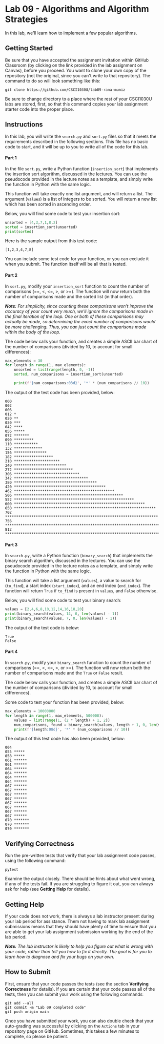 # Lab 09 - Algorithms and Algorithm Strategies

In this lab, we'll learn how to implement a few popular algorithms.

## Getting Started

Be sure that you have accepted the assignment invitation within GitHub Classroom (by clicking on the link provided in the lab assignment on Canvas), before you proceed.  You want to clone your own copy of the repository (not the original, since you can't write to that repository).  The command to do so will look something like this:

```
git clone https://github.com/CSCI1030U/lab09-rana-muniz
```

Be sure to change directory to a place where the rest of your CSCI1030U labs are stored, first, so that this command copies your lab assignment starter code into the proper place.

## Instructions

In this lab, you will write the `search.py` and `sort.py` files so that it meets the requirements described in the following sections.  This file has no basic code to start, and it will be up to you to write all of the code for this lab.

#### Part 1

In the file `sort.py`, write a Python function (`insertion_sort`) that implements the insertion sort algorithm, discussed in the lectures.  You can use the pseudocode provided in the lecture notes as a template, and simply write the function in Python with the same logic.

This function will take exactly one list argument, and will return a list.  The argument (`values`) is a list of integers to be sorted.  You will return a new list which has been sorted in ascending order.

Below, you will find some code to test your insertion sort:

```python
unsorted = [4,3,7,1,8,2]
sorted = insertion_sort(unsorted)
print(sorted)
```

Here is the sample output from this test code:

```
[1,2,3,4,7,8]
```

You can include some test code for your function, or you can exclude it when you submit.  The function itself will be all that is tested.

#### Part 2

In `sort.py`, modify your `insertion_sort` function to count the number of comparisons (==, <, <=, >, or >=).  The function will now return both the number of comparisons made and the sorted list (in that order).

_**Note:** For simplicity, since counting these comparisons won't improve the accuracy of your count very much, we'll ignore the comparisons made in the final iteration of the loop.  One or both of these comparisons may actually be made, so determining the exact number of comparisons would be more challenging.  Thus, you can just count the comparisons made within the body of the loop._

The code below calls your function, and creates a simple ASCII bar chart of the number of comparisons (divided by 10, to account for small differences):

```python
max_elements = 30
for length in range(1, max_elements):
    unsorted = list(range(length, 0, -1))
    sorted, num_comparisons = insertion_sort(unsorted)

    print(f'{num_comparisons:03d}', '*' * (num_comparisons // 10))
```

The output of the test code has been provided, below:

```
000
002
006
012 *
020 **
030 ***
042 ****
056 *****
072 *******
090 *********
110 ***********
132 *************
156 ***************
182 ******************
210 *********************
240 ************************
272 ***************************
306 ******************************
342 **********************************
380 **************************************
420 ******************************************
462 **********************************************
506 **************************************************
552 *******************************************************
600 ************************************************************
650 *****************************************************************
702 **********************************************************************
756 ***************************************************************************
812 *********************************************************************************
```

#### Part 3

In `search.py`, write a Python function (`binary_search`) that implements the binary search algorithm, discussed in the lectures.  You can use the pseudocode provided in the lecture notes as a template, and simply write the function in Python with the same logic.

This function will take a list argument (`values`), a value to search for (`to_find`), a start index (`start_index`), and an end index (`end_index`).  The function will return `True` if `to_find` is present in `values`, and `False` otherwise.

Below, you will find some code to test your binary search:

```python
values = [2,4,6,8,10,12,14,16,18,20]
print(binary_search(values, 14, 0, len(values) - 1))
print(binary_search(values, 7, 0, len(values) - 1))
```

The output of the test code is below:

```
True
False
```

#### Part 4

In `search.py`, modify your `binary_search` function to count the number of comparisons (==, <, <=, >, or >=).  The function will now return both the number of comparisons made and the `True` or `False` result.  

The code below calls your function, and creates a simple ASCII bar chart of the number of comparisons (divided by 10, to account for small differences).

Some code to test your function has been provided, below:

```python
max_elements = 10000000
for length in range(1, max_elements, 500000):
    values = list(range(1, (2 * length) + 1, 2))
    num_comparisons, found = binary_search(values, length + 1, 0, len(values) - 1)
    print(f'{length:08d}', '*' * (num_comparisons // 10))
```

The output of this test code has also been provided, below:

```
004
055 *****
058 *****
061 ******
061 ******
064 ******
064 ******
064 ******
064 ******
067 ******
067 ******
067 ******
067 ******
067 ******
067 ******
067 ******
067 ******
070 *******
070 *******
070 *******
```

## Verifying Correctness

Run the pre-written tests that verify that your lab assignment code passes, using the following command:

```
pytest
```

Examine the output closely.  There should be hints about what went wrong, if any of the tests fail.  If you are struggling to figure it out, you can always ask for help (see __Getting Help__ for details).


## Getting Help

If your code does not work, there is always a lab instructor present during your lab period for assistance.  Them not having to mark lab assignment submissions means that they should have plenty of time to ensure that you are able to get your lab assignment submission working by the end of the lab period.

_**Note:** The lab instructor is likely to help you figure out what is wrong with your code, rather than tell you how to fix it directly.  The goal is for you to learn how to diagnose and fix your bugs on your own._



## How to Submit

First, ensure that your code passes the tests (see the section __Verifying Correctness__ for details).  If you are certain that your code passes all of the tests, then you can submit your work using the following commands:

```
git add --all
git commit -m "Lab 09 completed code"
git push origin main
```

Once you have submitted your work, you can also double check that your auto-grading was successful by clicking on the `Actions` tab in your repository page on GitHub.  Sometimes, this takes a few minutes to complete, so please be patient.
